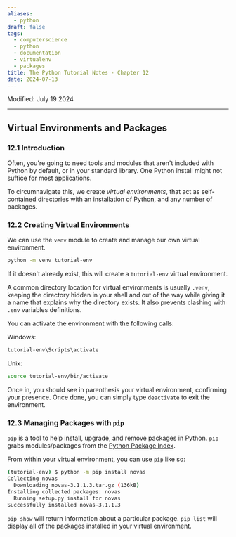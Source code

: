 ```yaml
---
aliases:
  - python
draft: false
tags:
  - computerscience
  - python
  - documentation
  - virtualenv
  - packages
title: The Python Tutorial Notes - Chapter 12
date: 2024-07-13
---
```

Modified: July 19 2024 

-------------------------------------------------------------------------------

## **Virtual Environments and Packages**

### **12.1 Introduction**

Often, you're going to need tools and modules that aren't included with Python by default, or in your standard library. One Python install might not suffice for most applications.

To circumnavigate this, we create *virtual environments*, that act as self-contained directories with an installation of Python, and any number of packages.

### **12.2 Creating Virtual Environments**

We can use the `venv` module to create and manage our own virtual environment.

```sh
python -m venv tutorial-env
```

If it doesn't already exist, this will create a `tutorial-env` virtual environment.

A common directory location for virtual environments is usually `.venv`, keeping the directory hidden in your shell and out of the way while giving it a name that explains why the directory exists. It also prevents clashing with `.env` variables definitions.

You can activate the environment with the following calls:

Windows:

```sh
tutorial-env\Scripts\activate
```

Unix:

```sh
source tutorial-env/bin/activate
```

Once in, you should see in parenthesis your virtual environment, confirming your presence. Once done, you can simply type `deactivate` to exit the environment.

### **12.3 Managing Packages with `pip`**

`pip` is a tool to help install, upgrade, and remove packages in Python. `pip` grabs modules/packages from the [Python Package Index](https://pypi.org/).   

From within your virtual environment, you can use `pip` like so:

```sh
(tutorial-env) $ python -m pip install novas
Collecting novas
  Downloading novas-3.1.1.3.tar.gz (136kB)
Installing collected packages: novas
  Running setup.py install for novas
Successfully installed novas-3.1.1.3
```

`pip show` will return information about a particular package. `pip list` will display all of the packages installed in your virtual environment.
